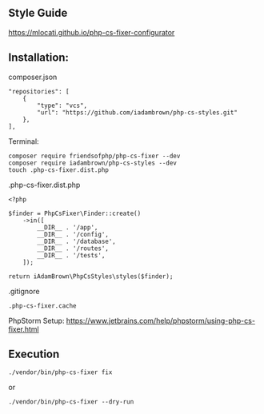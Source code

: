 ## Style Guide
https://mlocati.github.io/php-cs-fixer-configurator

## Installation:
composer.json
```
"repositories": [
    {
        "type": "vcs",
        "url": "https://github.com/iadambrown/php-cs-styles.git"
    },
],
```

Terminal:
```
composer require friendsofphp/php-cs-fixer --dev
composer require iadambrown/php-cs-styles --dev
touch .php-cs-fixer.dist.php
```

.php-cs-fixer.dist.php
```
<?php

$finder = PhpCsFixer\Finder::create()
    ->in([
        __DIR__ . '/app',
        __DIR__ . '/config',
        __DIR__ . '/database',
        __DIR__ . '/routes',
        __DIR__ . '/tests',
    ]);

return iAdamBrown\PhpCsStyles\styles($finder);
```

.gitignore
```
.php-cs-fixer.cache
```

PhpStorm Setup:
https://www.jetbrains.com/help/phpstorm/using-php-cs-fixer.html

## Execution
```
./vendor/bin/php-cs-fixer fix
```
or
```
./vendor/bin/php-cs-fixer --dry-run
```
